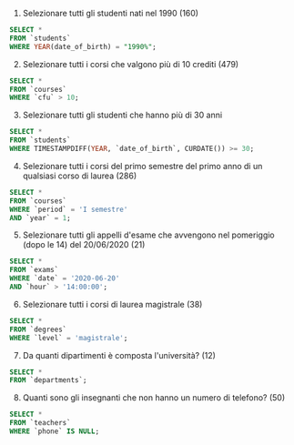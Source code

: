 1. Selezionare tutti gli studenti nati nel 1990 (160)

```sql
SELECT *
FROM `students`
WHERE YEAR(date_of_birth) = "1990%";
```

2. Selezionare tutti i corsi che valgono più di 10 crediti (479)

```sql
SELECT *
FROM `courses`
WHERE `cfu` > 10;
```

3. Selezionare tutti gli studenti che hanno più di 30 anni

```sql
SELECT *
FROM `students`
WHERE TIMESTAMPDIFF(YEAR, `date_of_birth`, CURDATE()) >= 30;
```

4. Selezionare tutti i corsi del primo semestre del primo anno di un qualsiasi corso di laurea (286)

```sql
SELECT *
FROM `courses`
WHERE `period` = 'I semestre'
AND `year` = 1;
```

5. Selezionare tutti gli appelli d'esame che avvengono nel pomeriggio (dopo le 14) del 20/06/2020 (21)

```sql
SELECT *
FROM `exams`
WHERE `date` = '2020-06-20'
AND `hour` > '14:00:00';
```

6. Selezionare tutti i corsi di laurea magistrale (38)

```sql
SELECT *
FROM `degrees`
WHERE `level` = 'magistrale';
```

7. Da quanti dipartimenti è composta l'università? (12)

```sql
SELECT *
FROM `departments`;
```

8. Quanti sono gli insegnanti che non hanno un numero di telefono? (50)

```sql
SELECT *
FROM `teachers`
WHERE `phone` IS NULL;
```
